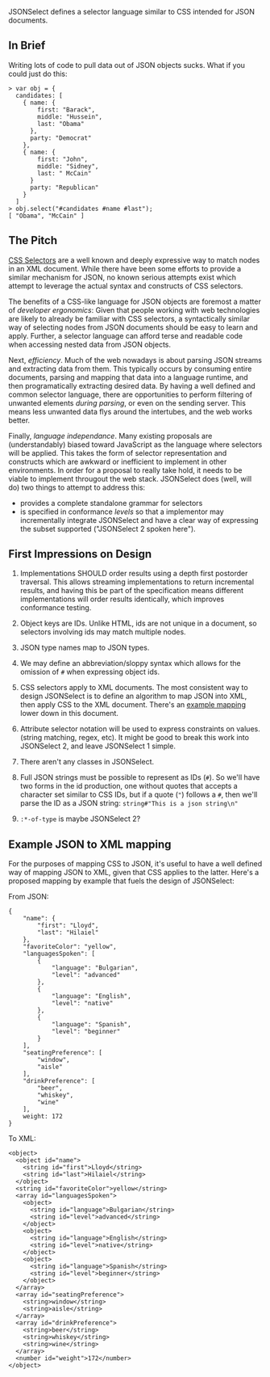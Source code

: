 JSONSelect defines a selector language similar to CSS intended for 
JSON documents.

## In Brief

Writing lots of code to pull data out of JSON objects sucks.  What if you
could just do this:

    > var obj = {
      candidates: [
        { name: {
            first: "Barack",
            middle: "Hussein",
            last: "Obama"
          },
          party: "Democrat"
        },
        { name: {
            first: "John",
            middle: "Sidney",
            last: " McCain"
          }
          party: "Republican"
        }
      ]
    > obj.select("#candidates #name #last");
    [ "Obama", "McCain" ]

## The Pitch

[CSS Selectors](http://www.w3.org/TR/css3-selectors/) are a well known
and deeply expressive way to match nodes in an XML document.  While there
have been some efforts to provide a similar mechanism for JSON, no known
serious attempts exist which attempt to leverage the actual syntax and
constructs of CSS selectors.

The benefits of a CSS-like language for JSON objects are foremost a matter
of *developer ergonomics*: Given that people working with web
technologies are likely to already be familiar with CSS selectors, a
syntactically similar way of selecting nodes from JSON documents should
be easy to learn and apply.  Further, a selector language can afford 
terse and readable code when accessing nested data from JSON objects.

Next, *efficiency*.  Much of the web nowadays is about parsing JSON
streams and extracting data from them.  This typically occurs by
consuming entire documents, parsing and mapping that data into a
language runtime, and then programatically extracting desired data.
By having a well defined and common selector language, there are
opportunities to perform filtering of unwanted elements *during
parsing*, or even on the sending server.  This means less unwanted data
flys around the intertubes, and the web works better.

Finally, *language independance*.  Many existing proposals are
(understandably) biased toward JavaScript as the language where
selectors will be applied.  This takes the form of selector
representation and constructs which are awkward or inefficient to
implement in other environments.  In order for a proposal to really
take hold, it needs to be viable to implement througout the web stack.
JSONSelect does (well, will do) two things to attempt to address this:

  * provides a complete standalone grammar for selectors
  * is specified in conformance *levels* so that a implementor may
    incrementally integrate JSONSelect and have a clear way of expressing
    the subset supported ("JSONSelect 2 spoken here").

## First Impressions on Design

1. Implementations SHOULD order results using a depth first postorder
   traversal.  This allows streaming implementations to return
   incremental results, and having this be part of the specification
   means different implementations will order results identically, which
   improves conformance testing.

2. Object keys are IDs.  Unlike HTML, ids are not unique in a document, so
   selectors involving ids may match multiple nodes.
   
3. JSON type names map to JSON types.

4. We may define an abbreviation/sloppy syntax which allows for the
   omission of `#` when expressing object ids.
   
5. CSS selectors apply to XML documents.  The most consistent way to
   design JSONSelect is to define an algorithm to map JSON into XML,
   then apply CSS to the XML document.  There's an [example mapping](#mapping)
   lower down in this document.

6. Attribute selector notation will be used to express constraints on
   values.  (string matching, regex, etc).  It might be good to break this
   work into JSONSelect 2, and leave JSONSelect 1 simple.

7. There aren't any classes in JSONSelect.

8. Full JSON strings must be possible to represent as IDs (`#`).  So we'll
   have two forms in the id production, one without quotes that accepts a
   character set similar to CSS IDs, but if a quote (`"`) follows a `#`,
   then we'll parse the ID as a JSON string: `string#"This is a json string\n"`
    
9. `:*-of-type` is maybe JSONSelect 2?

## Example JSON to XML mapping <a name="mapping"></a>

For the purposes of mapping CSS to JSON, it's useful to have a well defined
way of mapping JSON to XML, given that CSS applies to the latter.  Here's
a proposed mapping by example that fuels the design of JSONSelect:

From JSON:

    {
        "name": {
            "first": "Lloyd",
            "last": "Hilaiel"
        },
        "favoriteColor": "yellow",
        "languagesSpoken": [
            {
                "language": "Bulgarian",
                "level": "advanced"
            },
            {
                "language": "English",
                "level": "native"
            },
            {
                "language": "Spanish",
                "level": "beginner"
            }
        ],
        "seatingPreference": [
            "window",
            "aisle"
        ],
        "drinkPreference": [
            "beer",
            "whiskey",
            "wine"
        ],
        weight: 172
    }
   
To XML: 
   
    <object>
      <object id="name">
        <string id="first">Lloyd</string>
        <string id="last">Hilaiel</string>
      </object>
      <string id="favoriteColor">yellow</string>
      <array id="languagesSpoken">
        <object>
          <string id="language">Bulgarian</string>
          <string id="level">advanced</string>
        </object>
        <object>
          <string id="language">English</string>
          <string id="level">native</string>
        </object>
        <object>
          <string id="language">Spanish</string>
          <string id="level">beginner</string>
        </object>
      </array>
      <array id="seatingPreference">
        <string>window</string>
        <string>aisle</string>
      </array>
      <array id="drinkPreference">
        <string>beer</string>
        <string>whiskey</string>
        <string>wine</string>
      </array>
      <number id="weight">172</number>
    </object>
